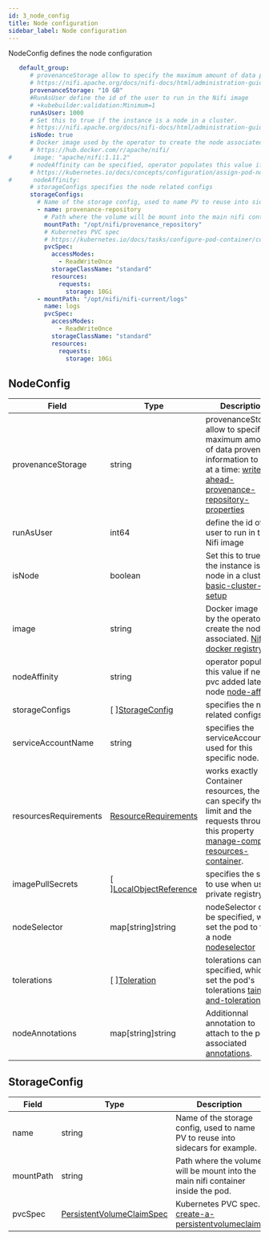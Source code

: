 ```yaml
---
id: 3_node_config
title: Node configuration
sidebar_label: Node configuration
---
```


NodeConfig defines the node configuration

```yaml
   default_group:
      # provenanceStorage allow to specify the maximum amount of data provenance information to store at a time
      # https://nifi.apache.org/docs/nifi-docs/html/administration-guide.html#write-ahead-provenance-repository-properties
      provenanceStorage: "10 GB"
      #RunAsUser define the id of the user to run in the Nifi image
      # +kubebuilder:validation:Minimum=1
      runAsUser: 1000
      # Set this to true if the instance is a node in a cluster.
      # https://nifi.apache.org/docs/nifi-docs/html/administration-guide.html#basic-cluster-setup
      isNode: true
      # Docker image used by the operator to create the node associated
      # https://hub.docker.com/r/apache/nifi/
#      image: "apache/nifi:1.11.2"
      # nodeAffinity can be specified, operator populates this value if new pvc added later to node
      # https://kubernetes.io/docs/concepts/configuration/assign-pod-node/#node-affinity
#      nodeAffinity:
      # storageConfigs specifies the node related configs
      storageConfigs:
        # Name of the storage config, used to name PV to reuse into sidecars for example.
        - name: provenance-repository
          # Path where the volume will be mount into the main nifi container inside the pod.
          mountPath: "/opt/nifi/provenance_repository"
          # Kubernetes PVC spec
          # https://kubernetes.io/docs/tasks/configure-pod-container/configure-persistent-volume-storage/#create-a-persistentvolumeclaim
          pvcSpec:
            accessModes:
              - ReadWriteOnce
            storageClassName: "standard"
            resources:
              requests:
                storage: 10Gi
        - mountPath: "/opt/nifi/nifi-current/logs"
          name: logs
          pvcSpec:
            accessModes:
              - ReadWriteOnce
            storageClassName: "standard"
            resources:
              requests:
                storage: 10Gi
```

## NodeConfig

|Field|Type|Description|Required|Default|
|-----|----|-----------|--------|--------|
|provenanceStorage|string|provenanceStorage allow to specify the maximum amount of data provenance information to store at a time: [write-ahead-provenance-repository-properties](https://nifi.apache.org/docs/nifi-docs/html/administration-guide.html#write-ahead-provenance-repository-properties)|No|"8 GB"|
|runAsUser|int64|define the id of the user to run in the Nifi image|No|1000|
|isNode|boolean|Set this to true if the instance is a node in a cluster: [basic-cluster-setup](https://nifi.apache.org/docs/nifi-docs/html/administration-guide.html#basic-cluster-setup)|No|true|
|image|string| Docker image used by the operator to create the node associated. [Nifi docker registry](https://hub.docker.com/r/apache/nifi/)|No|""|
|nodeAffinity|string| operator populates this value if new pvc added later to node [node-affinity](https://kubernetes.io/docs/concepts/configuration/assign-pod-node/#node-affinity)|No|nil|
|storageConfigs|\[  \][StorageConfig](#storageconfig)|specifies the node related configs.|No|nil|
|serviceAccountName|string|specifies the serviceAccount used for this specific node.|No|"default"|
|resourcesRequirements|[ResourceRequirements](https://godoc.org/k8s.io/api/core/v1#ResourceRequirements)| works exactly like Container resources, the user can specify the limit and the requests through this property [manage-compute-resources-container](https://kubernetes.io/docs/concepts/configuration/manage-compute-resources-container/).|No|nil|
|imagePullSecrets|\[  \][LocalObjectReference](https://godoc.org/k8s.io/api/core/v1#TypedLocalObjectReference)|specifies the secret to use when using private registry.|No|nil|
|nodeSelector|map\[string\]string|nodeSelector can be specified, which set the pod to fit on a node [nodeselector](https://kubernetes.io/docs/concepts/configuration/assign-pod-node/#nodeselector)|No|nil|
|tolerations|\[  \][Toleration](https://godoc.org/k8s.io/api/core/v1#Toleration)|tolerations can be specified, which set the pod's tolerations [taint-and-toleration](https://kubernetes.io/docs/concepts/configuration/taint-and-toleration/#concepts).|No|nil|
|nodeAnnotations|map\[string\]string|Additionnal annotation to attach to the pod associated [annotations](https://kubernetes.io/docs/concepts/overview/working-with-objects/annotations/#syntax-and-character-set).|No|nil|

## StorageConfig

|Field|Type|Description|Required|Default|
|-----|----|-----------|--------|--------|
|name|string|Name of the storage config, used to name PV to reuse into sidecars for example.|Yes| - |
|mountPath|string|Path where the volume will be mount into the main nifi container inside the pod.|Yes| - |
|pvcSpec|[PersistentVolumeClaimSpec](https://godoc.org/k8s.io/api/core/v1#PersistentVolumeClaimSpec)|Kubernetes PVC spec. [create-a-persistentvolumeclaim](https://kubernetes.io/docs/tasks/configure-pod-container/configure-persistent-volume-storage/#create-a-persistentvolumeclaim).|Yes| - |